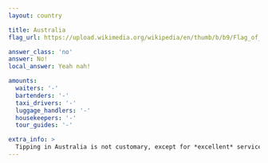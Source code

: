 ```yaml
---
layout: country

title: Australia
flag_url: https://upload.wikimedia.org/wikipedia/en/thumb/b/b9/Flag_of_Australia.svg/1600px-Flag_of_Australia.svg.png

answer_class: 'no'
answer: No!
local_answer: Yeah nah!

amounts:
  waiters: '-'
  bartenders: '-'
  taxi_drivers: '-'
  luggage_handlers: '-'
  housekeepers: '-'
  tour_guides: '-'

extra_info: >
  Tipping in Australia is not customary, except for *excellent* service.
---
```

